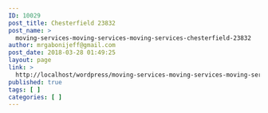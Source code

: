```yaml
---
ID: 10029
post_title: Chesterfield 23832
post_name: >
  moving-services-moving-services-moving-services-chesterfield-23832
author: mrgabonijeff@gmail.com
post_date: 2018-03-28 01:49:25
layout: page
link: >
  http://localhost/wordpress/moving-services-moving-services-moving-services-chesterfield-23832/
published: true
tags: [ ]
categories: [ ]
---
```

